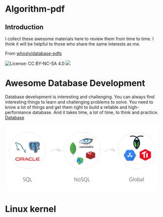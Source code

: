 # Algorithm-pdf

## Introduction

I collect these awesome materials here to review them from time to time.
I think it will be helpful to those who share the same interests as me.

From [whosly/database-pdfs](https://gitee.com/whosly/database-pdfs)

![License: CC BY-NC-SA 4.0](https://img.shields.io/badge/License-CC%20BY--NC--SA%204.0-lightgrey.svg)
![](https://parg.co/bDm)

# Awesome Database Development

Database development is interesting and challenging.
You can always find interesting things to learn and challenging problems to solve.
You need to know a lot of things and get them right to build a reliable and high-performance database.
And it takes time, a lot of time, to think and practice.   [Database](docs/zh-cn/Database/README.md)

![image.png](docs/zh-cn/assets/Database/global.png)


# Linux kernel
